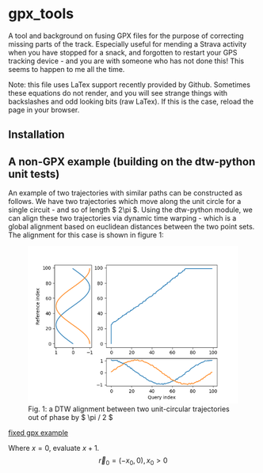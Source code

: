# gpx_tools
A tool and background on fusing GPX files for the purpose of correcting missing parts of the track. Especially useful for mending a Strava activity when you have stopped for a snack, and forgotten to restart your GPS tracking device - and you are with someone who has not done this! This seems to happen to me all the time.

Note: this file uses LaTex support recently provided by Github. Sometimes these equations do not render, and you will see strange things with backslashes and odd looking bits (raw LaTex). If this is the case, reload the page in your browser.

## Installation

## A non-GPX example (building on the dtw-python unit tests)

An example of two trajectories with similar paths can be constructed as follows. We have two trajectories which move along the unit circle for a single circuit - and so of length $ 2\pi $. Using the dtw-python module, we can align these two trajectories via dynamic time warping - which is a global alignment based on euclidean distances between the two point sets. The alignment for this case is shown in figure 1:

<figure>
    <img src="test/test_dtw_patch.alignment.png">
    <figcaption>Fig. 1: a DTW alignment between two unit-circular trajectories out of phase by $ \pi / 2 $ </figcaption>
</figure>


[fixed gpx example](https://stuartgjohnson.github.io/gpx_tools/test/calero_fixed.html)

Where $x = 0$, evaluate $x + 1$.
$$ \vec{r}_0 = (-x_0,0), x_0 > 0 $$
